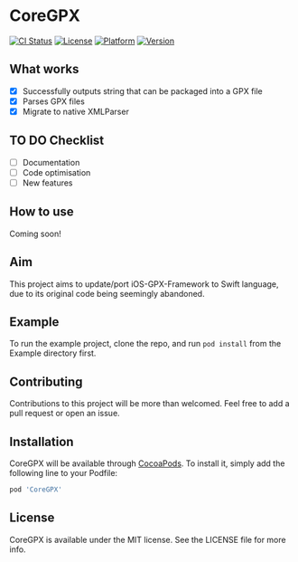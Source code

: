 # CoreGPX

[![CI Status](https://travis-ci.com/vincentneo/CoreGPX.svg?branch=master)](https://travis-ci.com/vincentneo/CoreGPX)
[![License](http://img.shields.io/:license-mit-blue.svg)](http://doge.mit-license.org)
[![Platform](https://img.shields.io/cocoapods/p/CoreGPX.svg?style=flat)](https://cocoapods.org/pods/CoreGPX)
[![Version](https://img.shields.io/cocoapods/v/CoreGPX.svg?style=flat)](https://cocoapods.org/pods/CoreGPX)
<!---
[![Platform](https://img.shields.io/badge/platform-iOS-orange.svg)](https://www.apple.com/ios/)
-->

## What works
- [x] Successfully outputs string that can be packaged into a GPX file
- [x] Parses GPX files
- [x] Migrate to native XMLParser

## TO DO Checklist
- [ ] Documentation
- [ ] Code optimisation
- [ ] New features

## How to use
Coming soon!

## Aim
This project aims to update/port iOS-GPX-Framework to Swift language, due to its original code being seemingly abandoned.

## Example
To run the example project, clone the repo, and run `pod install` from the Example directory first.

## Contributing
Contributions to this project will be more than welcomed. Feel free to add a pull request or open an issue.

## Installation

CoreGPX will be available through [CocoaPods](https://cocoapods.org). To install
it, simply add the following line to your Podfile:

```ruby
pod 'CoreGPX'
```

## License

CoreGPX is available under the MIT license. See the LICENSE file for more info.
